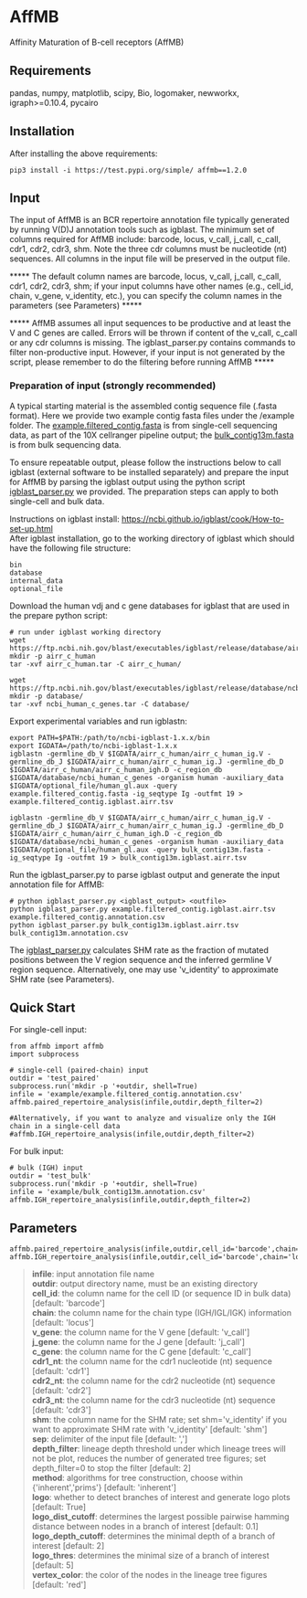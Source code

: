 # AffMB
Affinity Maturation of B-cell receptors (AffMB)

## Requirements
pandas, numpy, matplotlib, scipy, Bio, logomaker, newworkx, igraph>=0.10.4, pycairo

## Installation
After installing the above requirements:
```
pip3 install -i https://test.pypi.org/simple/ affmb==1.2.0
```
## Input
The input of AffMB is an BCR repertoire annotation file typically generated by running V(D)J annotation tools such as igblast. The minimum set of columns required for AffMB include: barcode, locus, v_call, j_call, c_call, cdr1, cdr2, cdr3, shm. Note the three cdr columns must be nucleotide (nt) sequences. All columns in the input file will be preserved in the output file.

***** The default column names are barcode, locus, v_call, j_call, c_call, cdr1, cdr2, cdr3, shm; if your input columns have other names (e.g., cell_id, chain, v_gene, v_identity, etc.), you can specify the column names in the parameters (see Parameters) ***** 

***** AffMB assumes all input sequences to be productive and at least the V and C genes are called. Errors will be thrown if content of the v_call, c_call or any cdr columns is missing. The igblast_parser.py contains commands to filter non-productive input. However, if your input is not generated by the script, please remember to do the filtering before running AffMB ***** 


### Preparation of input (strongly recommended)
A typical starting material is the assembled contig sequence file (.fasta format). Here we provide two example contig fasta files under the /example folder. The [example.filtered_contig.fasta](example/example.filtered_contig.fasta) is from single-cell sequencing data, as part of the 10X cellranger pipeline output; the [bulk_contig13m.fasta](example/bulk_contig13m.fasta) is from bulk sequencing data. 

To ensure repeatable output, please follow the instructions below to call igblast (external software to be installed separately) and prepare the input for AffMB by parsing the igblast output using the python script [igblast_parser.py](example/igblast_parser.py) we provided. The preparation steps can apply to both single-cell and bulk data.

Instructions on igblast install: https://ncbi.github.io/igblast/cook/How-to-set-up.html \
After igblast installation, go to the working directory of igblast which should have the following file structure:
```
bin
database
internal_data
optional_file 
```
Download the human vdj and c gene databases for igblast that are used in the prepare python script: 
```
# run under igblast working directory
wget https://ftp.ncbi.nih.gov/blast/executables/igblast/release/database/airr/airr_c_human.tar
mkdir -p airr_c_human
tar -xvf airr_c_human.tar -C airr_c_human/

wget https://ftp.ncbi.nih.gov/blast/executables/igblast/release/database/ncbi_human_c_genes.tar
mkdir -p database/
tar -xvf ncbi_human_c_genes.tar -C database/
```
Export experimental variables and run igblastn:
```
export PATH=$PATH:/path/to/ncbi-igblast-1.x.x/bin
export IGDATA=/path/to/ncbi-igblast-1.x.x
igblastn -germline_db_V $IGDATA/airr_c_human/airr_c_human_ig.V -germline_db_J $IGDATA/airr_c_human/airr_c_human_ig.J -germline_db_D $IGDATA/airr_c_human/airr_c_human_igh.D -c_region_db $IGDATA/database/ncbi_human_c_genes -organism human -auxiliary_data $IGDATA/optional_file/human_gl.aux -query example.filtered_contig.fasta -ig_seqtype Ig -outfmt 19 > example.filtered_contig.igblast.airr.tsv

igblastn -germline_db_V $IGDATA/airr_c_human/airr_c_human_ig.V -germline_db_J $IGDATA/airr_c_human/airr_c_human_ig.J -germline_db_D $IGDATA/airr_c_human/airr_c_human_igh.D -c_region_db $IGDATA/database/ncbi_human_c_genes -organism human -auxiliary_data $IGDATA/optional_file/human_gl.aux -query bulk_contig13m.fasta -ig_seqtype Ig -outfmt 19 > bulk_contig13m.igblast.airr.tsv
```
Run the igblast_parser.py to parse igblast output and generate the input annotation file for AffMB:
```
# python igblast_parser.py <igblast_output> <outfile>
python igblast_parser.py example.filtered_contig.igblast.airr.tsv example.filtered_contig.annotation.csv
python igblast_parser.py bulk_contig13m.igblast.airr.tsv bulk_contig13m.annotation.csv
```
The [igblast_parser.py](example/igblast_parser.py) calculates SHM rate as the fraction of mutated positions between the V region sequence and the inferred germline V region sequence. Alternatively, one may use 'v_identity' to approximate SHM rate (see Parameters).
## Quick Start
For single-cell input:
```
from affmb import affmb
import subprocess

# single-cell (paired-chain) input
outdir = 'test_paired'
subprocess.run('mkdir -p '+outdir, shell=True)
infile = 'example/example.filtered_contig.annotation.csv'
affmb.paired_repertoire_analysis(infile,outdir,depth_filter=2)

#Alternatively, if you want to analyze and visualize only the IGH chain in a single-cell data
#affmb.IGH_repertoire_analysis(infile,outdir,depth_filter=2)
```
For bulk input:
```
# bulk (IGH) input
outdir = 'test_bulk'
subprocess.run('mkdir -p '+outdir, shell=True)
infile = 'example/bulk_contig13m.annotation.csv'
affmb.IGH_repertoire_analysis(infile,outdir,depth_filter=2)
```
## Parameters
```
affmb.paired_repertoire_analysis(infile,outdir,cell_id='barcode',chain='locus',v_gene='v_call',j_gene='j_call',c_gene='c_call',cdr1_nt='cdr1',cdr2_nt='cdr2',cdr3_nt='cdr3',shm='shm',sep=',',depth_filter=2,method='inherent',logo=True,logo_dist_cutoff=0.1,logo_depth_cutoff=2,logo_thres=5,vertex_color='red')
affmb.IGH_repertoire_analysis(infile,outdir,cell_id='barcode',chain='locus',v_gene='v_call',j_gene='j_call',c_gene='c_call',cdr1_nt='cdr1',cdr2_nt='cdr2',cdr3_nt='cdr3',shm='shm',sep=',',depth_filter=2,method='inherent',logo=True,logo_dist_cutoff=0.1,logo_depth_cutoff=2,logo_thres=5,vertex_color='red')
```
>**infile**: input annotation file name \
**outdir**: output directory name, must be an existing directory \
**cell_id**: the column name for the cell ID (or sequence ID in bulk data) \[default: 'barcode'\] \
**chain**: the column name for the chain type (IGH/IGL/IGK) information \[default: 'locus'\] \
**v_gene**: the column name for the V gene \[default: 'v_call'\] \
**j_gene**: the column name for the J gene \[default: 'j_call'\] \
**c_gene**: the column name for the C gene \[default: 'c_call'\] \
**cdr1_nt**: the column name for the cdr1 nucleotide (nt) sequence \[default: 'cdr1'\] \
**cdr2_nt**: the column name for the cdr2 nucleotide (nt) sequence \[default: 'cdr2'\] \
**cdr3_nt**: the column name for the cdr3 nucleotide (nt) sequence \[default: 'cdr3'\] \
**shm**: the column name for the SHM rate; set shm='v_identity' if you want to approximate SHM rate with 'v_identity' \[default: 'shm'\] \
**sep**: delimiter of the input file \[default: ','\] \
**depth_filter**: lineage depth threshold under which lineage trees will not be plot, reduces the number of generated tree figures; set depth_filter=0 to stop the filter \[default: 2\] \
**method**: algorithms for tree construction, choose within {'inherent','prims'} \[default: 'inherent'\] \
**logo**: whether to detect branches of interest and generate logo plots \[default: True\] \
**logo_dist_cutoff**: determines the largest possible pairwise hamming distance between nodes in a branch of interest \[default: 0.1\] \
**logo_depth_cutoff**: determines the minimal depth of a branch of interest \[default: 2\] \
**logo_thres**: determines the minimal size of a branch of interest \[default: 5\] \
**vertex_color**: the color of the nodes in the lineage tree figures \[default: 'red'\]
